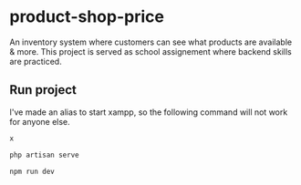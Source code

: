 # product-shop-price
An inventory system where customers can see what products are available &amp; more. This project is served as school assignement where backend skills are practiced.

## Run project

I've made an alias to start xampp, so the following command will not work for anyone else.

```sh
x
```

```sh
php artisan serve
```

```sh
npm run dev
```
